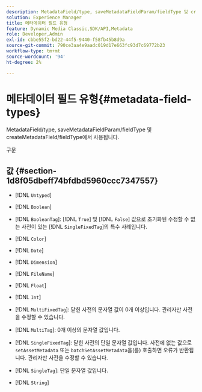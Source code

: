 ```yaml
---
description: MetadataField/type, saveMetadataFieldParam/fieldType 및 createMetadataField/fieldType에서 사용됩니다.
solution: Experience Manager
title: 메타데이터 필드 유형
feature: Dynamic Media Classic,SDK/API,Metadata
role: Developer,Admin
exl-id: cbbe55f2-bd22-44f5-9440-f58fb45b8d9a
source-git-commit: 790ce3aa4e9aadc019d17e663fc93d7c69772b23
workflow-type: tm+mt
source-wordcount: '94'
ht-degree: 2%

---
```


# 메타데이터 필드 유형{#metadata-field-types}

MetadataField/type, saveMetadataFieldParam/fieldType 및 createMetadataField/fieldType에서 사용됩니다.

구문

## 값 {#section-1d8f05dbeff74bfdbd5960ccc7347557}

* [!DNL `Untyped`]
* [!DNL `Boolean`]
* [!DNL `BooleanTag`]: [!DNL `True`] 및 [!DNL `False`] 값으로 초기화된 수정할 수 없는 사전이 있는 [!DNL `SingleFixedTag`]의 특수 사례입니다.

* [!DNL `Color`]
* [!DNL `Date`]
* [!DNL `Dimension`]
* [!DNL `FileName`]
* [!DNL `Float`]
* [!DNL `Int`]
* [!DNL `MultiFixedTag`]: 닫힌 사전의 문자열 값이 0개 이상입니다. 관리자만 사전을 수정할 수 있습니다.
* [!DNL `MultiTag`]: 0개 이상의 문자열 값입니다.
* [!DNL `SingleFixedTag`]: 닫힌 사전의 단일 문자열 값입니다. 사전에 없는 값으로 `setAssetMetadata` 또는 `batchSetAssetMetadata`을(를) 호출하면 오류가 반환됩니다. 관리자만 사전을 수정할 수 있습니다.

* [!DNL `SingleTag`]: 단일 문자열 값입니다.
* [!DNL `String`]

